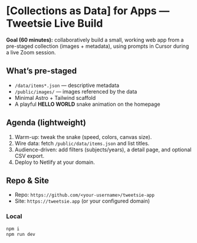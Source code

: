 # [Collections as Data] for Apps — Tweetsie Live Build

**Goal (60 minutes):** collaboratively build a small, working web app from a pre-staged collection (images + metadata), using prompts in Cursor during a live Zoom session.

## What’s pre-staged
- `/data/items*.json` — descriptive metadata
- `/public/images/` — images referenced by the data
- Minimal Astro + Tailwind scaffold
- A playful **HELLO WORLD** snake animation on the homepage

## Agenda (lightweight)
1. Warm-up: tweak the snake (speed, colors, canvas size).
2. Wire data: fetch `/public/data/items.json` and list titles.
3. Audience-driven: add filters (subjects/years), a detail page, and optional CSV export.
4. Deploy to Netlify at your domain.

## Repo & Site
- Repo: `https://github.com/<your-username>/tweetsie-app`
- Site: `https://tweetsie.app` (or your configured domain)

### Local
```bash
npm i
npm run dev
